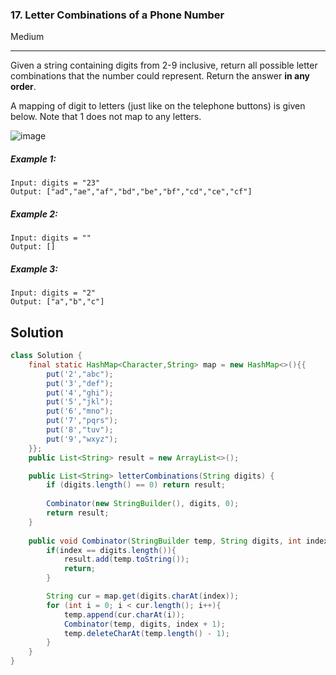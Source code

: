 ### 17. Letter Combinations of a Phone Number
Medium

------------

Given a string containing digits from 2-9 inclusive, return all possible letter combinations that the number could represent. Return the answer **in any order**.

A mapping of digit to letters (just like on the telephone buttons) is given below. Note that 1 does not map to any letters.

![image](https://upload.wikimedia.org/wikipedia/commons/thumb/7/73/Telephone-keypad2.svg/200px-Telephone-keypad2.svg.png)

##### Example 1:

```
Input: digits = "23"
Output: ["ad","ae","af","bd","be","bf","cd","ce","cf"]
```

##### Example 2:

```
Input: digits = ""
Output: []
```

##### Example 3:

```
Input: digits = "2"
Output: ["a","b","c"]
```

## Solution
```java
class Solution {
    final static HashMap<Character,String> map = new HashMap<>(){{
        put('2',"abc");
        put('3',"def");
        put('4',"ghi");
        put('5',"jkl");
        put('6',"mno");
        put('7',"pqrs");
        put('8',"tuv");
        put('9',"wxyz");
    }};
    public List<String> result = new ArrayList<>();

    public List<String> letterCombinations(String digits) {
        if (digits.length() == 0) return result;
        
        Combinator(new StringBuilder(), digits, 0);
        return result;
    }
    
    public void Combinator(StringBuilder temp, String digits, int index){
        if(index == digits.length()){
            result.add(temp.toString());
            return;
        }

        String cur = map.get(digits.charAt(index));  
        for (int i = 0; i < cur.length(); i++){
            temp.append(cur.charAt(i));
            Combinator(temp, digits, index + 1);
            temp.deleteCharAt(temp.length() - 1);
        }
    }
}
```
